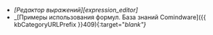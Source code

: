 - _[Редактор выражений][expression_editor]_
- _[Примеры использования формул. База знаний Comindware]({{ kbCategoryURLPrefix }}409){:target="_blank"}_
